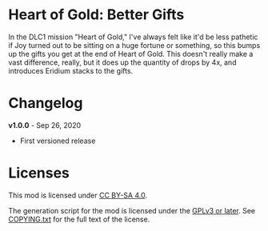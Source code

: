Heart of Gold: Better Gifts
===========================

In the DLC1 mission "Heart of Gold," I've always felt like it'd be less
pathetic if Joy turned out to be sitting on a huge fortune or something, so
this bumps up the gifts you get at the end of Heart of Gold.  This doesn't
really make a vast difference, really, but it does up the quantity of drops by
4x, and introduces Eridium stacks to the gifts.

Changelog
=========

**v1.0.0** - Sep 26, 2020
 * First versioned release
 
Licenses
========

This mod is licensed under [CC BY-SA 4.0](https://creativecommons.org/licenses/by-sa/4.0/).

The generation script for the mod is licensed under the
[GPLv3 or later](https://www.gnu.org/licenses/quick-guide-gplv3.html).
See [COPYING.txt](../../COPYING.txt) for the full text of the license.

